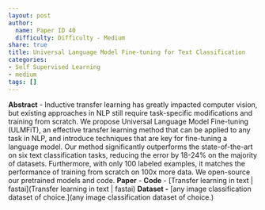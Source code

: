 ```yaml
---
layout: post
author:
  name: Paper ID 40
  difficulty: Difficulty - Medium
share: true
title: Universal Language Model Fine-tuning for Text Classification
categories:
- Self Supervised Learning
- medium
tags: []
---
```

**Abstract** - Inductive transfer learning has greatly impacted computer vision, but existing approaches in NLP still require task-specific modifications and training from scratch. We propose Universal Language Model Fine-tuning (ULMFiT), an effective transfer learning method that can be applied to any task in NLP, and introduce techniques that are key for fine-tuning a language model. Our method significantly outperforms the state-of-the-art on six text classification tasks, reducing the error by 18-24% on the majority of datasets. Furthermore, with only 100 labeled examples, it matches the performance of training from scratch on 100x more data. We open-source our pretrained models and code.
**Paper** - []()
**Code** - [Transfer learning in text | fastai](Transfer learning in text | fastai)
**Dataset -** [any image classification dataset of choice.](any image classification dataset of choice.)
    
